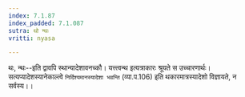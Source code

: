 ```yaml
---
index: 7.1.87
index_padded: 7.1.087
sutra: थो न्थः
vritti: nyasa

---
```

थः, न्थः--इति द्वावपि स्थान्यादेशावनच्कौ। यत्त्त्वन्थ इत्यत्राकारः श्रूयते स उच्चारणार्थः। सत्यप्यादेशस्यानेकाल्त्वे `निर्दिश्यमानस्यादेशा भवन्ति` (व्या.प.106) इति थकारमात्रस्यादेशो विज्ञायते, न सर्वस्य।।